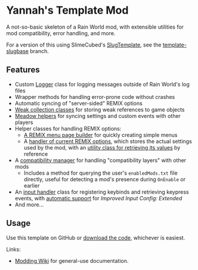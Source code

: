 # Yannah's Template Mod

A not-so-basic skeleton of a Rain World mod, with extensible utilities for mod compatibility, error handling, and more.

For a version of this using SlimeCubed's [SlugTemplate](https://github.com/SlimeCubed/SlugTemplate), see the [template-slugbase](https://github.com/AydenTFoxx/Martyr/tree/template-slugbase/README.md) branch.

## Features

- Custom [Logger](src/Logger.cs) class for logging messages outside of Rain World's log files
- Wrapper methods for handling error-prone code without crashes
- Automatic syncing of "server-sided" REMIX options
- [Weak collection classes](src/Utils/Generics) for storing weak references to game objects
- [Meadow helpers](src/Utils/Meadow) for syncing settings and custom events with other players
- Helper classes for handling REMIX options:
  - [A REMIX menu page builder](src/Utils/Options/OptionBuilder.cs) for quickly creating simple menus
  - A [handler of current REMIX options](src/Utils/Options/OptionBuilder.cs), which stores the actual settings used by the mod, with an [utility class for retrieving its values](src/Utils/Options/OptionUtils.cs) by reference
- A [compatibility manager](src/Utils/CompatibilityManager.cs) for handling "compatibility layers" with other mods
  - Includes a method for querying the user's `enabledMods.txt` file directly, useful for detecting a mod's presence during `OnEnable` or earlier
- An [input handler](src/Utils/InputHandler.cs) class for registering keybinds and retrieving keypress events, with [automatic support](src/Utils/InputHandler.cs) for *Improved Input Config: Extended*
- And more...

## Usage

Use this template on GitHub or [download the code](https://github.com/AydenTFoxx/Martyr/archive/refs/heads/master.zip), whichever is easiest.

Links:

- [Modding Wiki](https://rainworldmodding.miraheze.org/wiki/Main_Page) for general-use documentation.
